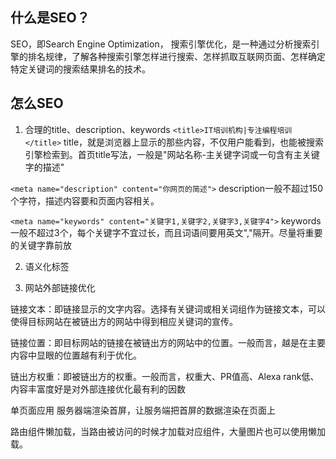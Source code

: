 ## 什么是SEO？
SEO，即Search Engine Optimization， 搜索引擎优化，是一种通过分析搜索引擎的排名规律，了解各种搜索引擎怎样进行搜索、怎样抓取互联网页面、怎样确定特定关键词的搜索结果排名的技术。

## 怎么SEO
1. 合理的title、description、keywords
`<title>IT培训机构|专注编程培训</title>`
title，就是浏览器上显示的那些内容，不仅用户能看到，也能被搜索引擎检索到。首页title写法，一般是"网站名称-主关键字词或一句含有主关键字的描述"

`<meta name="description" content="你网页的简述">`
description一般不超过150个字符，描述内容要和页面内容相关。

`<meta name="keywords" content="关键字1,关键字2,关键字3,关键字4">`
keywords一般不超过3个，每个关键字不宜过长，而且词语间要用英文","隔开。尽量将重要的关键字靠前放

2. 语义化标签

3. 网站外部链接优化

链接文本：即链接显示的文字内容。选择有关键词或相关词组作为链接文本，可以使得目标网站在被链出方的网站中得到相应关键词的宣传。

链接位置：即目标网站的链接在被链出方的网站中的位置。一般而言，越是在主要内容中显眼的位置越有利于优化。

链出方权重：即被链出方的权重。一般而言，权重大、PR值高、Alexa rank低、内容丰富度好是对外部连接优化最有利的因数


单页面应用
服务器端渲染首屏，让服务端把首屏的数据渲染在页面上

路由组件懒加载，当路由被访问的时候才加载对应组件，大量图片也可以使用懒加载。